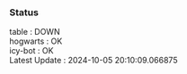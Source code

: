### Status


table : DOWN  
hogwarts : OK  
icy-bot : OK  
Latest Update : 2024-10-05 20:10:09.066875
